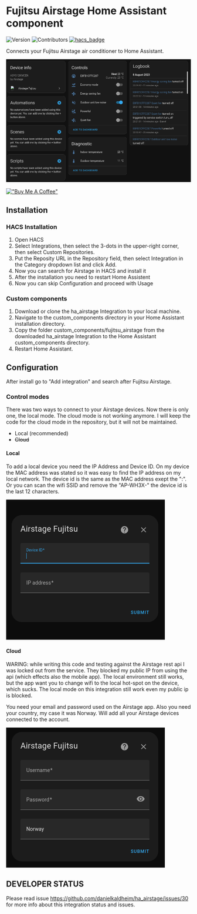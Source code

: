 # Fujitsu Airstage Home Assistant component

![Version](https://img.shields.io/github/v/release/danielkaldheim/ha_airstage?style=for-the-badge)
![Contributors](https://img.shields.io/github/contributors/danielkaldheim/ha_airstage?style=for-the-badge)
[![hacs_badge](https://img.shields.io/badge/HACS-Default-41BDF5.svg?style=for-the-badge)](https://github.com/hacs/integration)

Connects your Fujitsu Airstage air conditioner to Home Assistant.

![Example](./docs/Screenshot-device.png)

[!["Buy Me A Coffee"](https://www.buymeacoffee.com/assets/img/custom_images/orange_img.png)](https://www.buymeacoffee.com/danielkaldheim)

## Installation

### HACS Installation

1. Open HACS
2. Select Integrations, then select the 3-dots in the upper-right corner, then select Custom Repositories.
3. Put the Reposity URL in the Repository field, then select Integration in the Category dropdown list and click Add.
4. Now you can search for Airstage in HACS and install it
5. After the installation you need to restart Home Assistent
6. Now you can skip Configuration and proceed with Usage

### Custom components

1. Download or clone the ha_airstage Integration to your local machine.
2. Navigate to the custom_components directory in your Home Assistant installation directory.
3. Copy the folder custom_components/fujitsu_airstage from the downloaded ha_airstage Integration to the Home Assistant custom_components directory.
5. Restart Home Assistant.

## Configuration

After install go to "Add integration" and search after Fujitsu Airstage.

### Control modes

There was two ways to connect to your Airstage devices. Now there is only one, the local mode. The cloud mode is not working anymore. I will keep the code for the cloud mode in the repository, but it will not be maintained.

- Local (recommended)
- ~~Cloud~~

#### Local

To add a local device you need the IP Address and Device ID. On my device the MAC address was stated so it was easy to find the IP address on my local network.
The device id is the same as the MAC address exept the ":". Or you can scan the wifi SSID and remove the "AP-WH3X-" the device id is the last 12 characters.

![Local mode](./docs/Screenshot-step2-local.png)

#### Cloud

WARING: while writing this code and testing against the Airstage rest api I was locked out from the service. They blocked my public IP from using the api (which effects also the mobile app). The local environment still works, but the app want you to change wifi to the local hot-spot on the device, which sucks. The local mode on this integration still work even my public ip is blocked.

You need your email and password used on the Airstage app. Also you need your country, my case it was Norway. Will add all your Airstage devices connected to the account.

![Cloud mode](./docs/Screenshot-step2-cloud.png)


## DEVELOPER STATUS

Please read issue https://github.com/danielkaldheim/ha_airstage/issues/30 for more info about this integration status and issues.